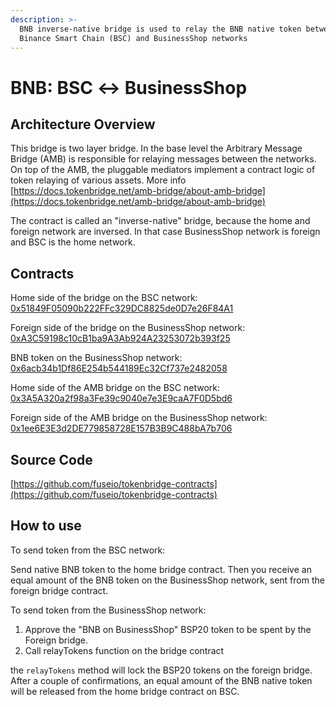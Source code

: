 ```yaml
---
description: >-
  BNB inverse-native bridge is used to relay the BNB native token between
  Binance Smart Chain (BSC) and BusinessShop networks
---
```


# BNB: BSC ↔ BusinessShop

## Architecture Overview <a id="architecture-overview"></a>

This bridge is two layer bridge. In the base level the Arbitrary Message Bridge \(AMB\) is responsible for relaying messages between the networks. On top of the AMB, the pluggable mediators implement a contract logic of token relaying of various assets. More info [https://docs.tokenbridge.net/amb-bridge/about-amb-bridge](https://docs.tokenbridge.net/amb-bridge/about-amb-bridge)​‌

The contract is called an "inverse-native" bridge, because the home and foreign network are inversed. In that case BusinessShop network is foreign and BSC is the home network.‌

## Contracts <a id="contracts"></a>

Home side of the bridge on the BSC network: [0x51849F05090b222FFc329DC8825de0D7e26F84A1](https://bscscan.com/address/0x51849F05090b222FFc329DC8825de0D7e26F84A1)​‌

Foreign side of the bridge on the BusinessShop network: [0xA3C59198c10cB1ba9A3Ab924A23253072b393f25](https://bspexplorer.com/address/0xA3C59198c10cB1ba9A3Ab924A23253072b393f25)​‌

BNB token on the BusinessShop network: [0x6acb34b1Df86E254b544189Ec32Cf737e2482058](https://bspexplorer.com/address/0x6acb34b1Df86E254b544189Ec32Cf737e2482058/transactions)​‌

Home side of the AMB bridge on the BSC network: [0x3A5A320a2f98a3Fe39c9040e7e3E9caA7F0D5bd6](https://bscscan.com/address/0x3A5A320a2f98a3Fe39c9040e7e3E9caA7F0D5bd6)​‌

Foreign side of the AMB bridge on the BusinessShop network: [0x1ee6E3E3d2DE779858728E157B3B9C488bA7b706](https://bspexplorer.com/address/0x1ee6E3E3d2DE779858728E157B3B9C488bA7b706)​‌

## Source Code <a id="source-code"></a>

‌​[https://github.com/fuseio/tokenbridge-contracts](https://github.com/fuseio/tokenbridge-contracts)​‌

## How to use <a id="how-to-use"></a>

To send token from the BSC network:‌

Send native BNB token to the home bridge contract. Then you receive an equal amount of the BNB token on the BusinessShop network, sent from the foreign bridge contract.‌

To send token from the BusinessShop network:‌

1. Approve the "BNB on BusinessShop" BSP20 token to be spent by the Foreign bridge.
2. Call relayTokens function on the bridge contract

the `relayTokens` method will lock the BSP20 tokens on the foreign bridge. After a couple of confirmations, an equal amount of the BNB native token will be released from the home bridge contract on BSC.

#### ​ <a id="undefined"></a>

[  
](https://app.gitbook.com/@fuse-1/s/fuse-dev-docs/~/drafts/-MdkekktVnuRGEokLu71/bridges/bridges/eth-fuse-erc20-bridge/@merged)

